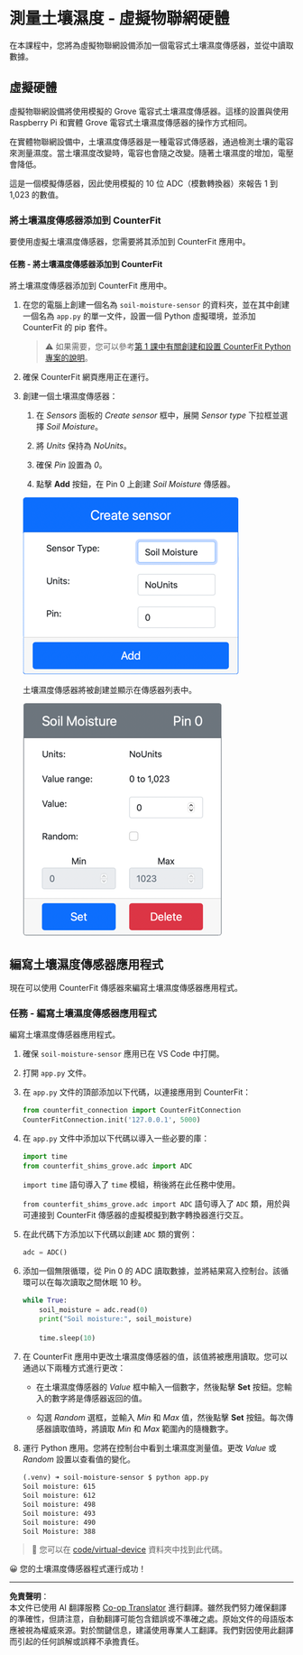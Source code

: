 <!--
CO_OP_TRANSLATOR_METADATA:
{
  "original_hash": "2bf65f162bcebd35fbcba5fd245afac4",
  "translation_date": "2025-08-26T22:52:07+00:00",
  "source_file": "2-farm/lessons/2-detect-soil-moisture/virtual-device-soil-moisture.md",
  "language_code": "mo"
}
-->
# 測量土壤濕度 - 虛擬物聯網硬體

在本課程中，您將為虛擬物聯網設備添加一個電容式土壤濕度傳感器，並從中讀取數據。

## 虛擬硬體

虛擬物聯網設備將使用模擬的 Grove 電容式土壤濕度傳感器。這樣的設置與使用 Raspberry Pi 和實體 Grove 電容式土壤濕度傳感器的操作方式相同。

在實體物聯網設備中，土壤濕度傳感器是一種電容式傳感器，通過檢測土壤的電容來測量濕度。當土壤濕度改變時，電容也會隨之改變。隨著土壤濕度的增加，電壓會降低。

這是一個模擬傳感器，因此使用模擬的 10 位 ADC（模數轉換器）來報告 1 到 1,023 的數值。

### 將土壤濕度傳感器添加到 CounterFit

要使用虛擬土壤濕度傳感器，您需要將其添加到 CounterFit 應用中。

#### 任務 - 將土壤濕度傳感器添加到 CounterFit

將土壤濕度傳感器添加到 CounterFit 應用中。

1. 在您的電腦上創建一個名為 `soil-moisture-sensor` 的資料夾，並在其中創建一個名為 `app.py` 的單一文件，設置一個 Python 虛擬環境，並添加 CounterFit 的 pip 套件。

    > ⚠️ 如果需要，您可以參考[第 1 課中有關創建和設置 CounterFit Python 專案的說明](../../../1-getting-started/lessons/1-introduction-to-iot/virtual-device.md)。

1. 確保 CounterFit 網頁應用正在運行。

1. 創建一個土壤濕度傳感器：

    1. 在 *Sensors* 面板的 *Create sensor* 框中，展開 *Sensor type* 下拉框並選擇 *Soil Moisture*。

    1. 將 *Units* 保持為 *NoUnits*。

    1. 確保 *Pin* 設置為 *0*。

    1. 點擊 **Add** 按鈕，在 Pin 0 上創建 *Soil Moisture* 傳感器。

    ![土壤濕度傳感器設置](../../../../../translated_images/counterfit-create-soil-moisture-sensor.35266135a5e0ae68b29a684d7db0d2933a8098b2307d197f7c71577b724603aa.mo.png)

    土壤濕度傳感器將被創建並顯示在傳感器列表中。

    ![已創建的土壤濕度傳感器](../../../../../translated_images/counterfit-soil-moisture-sensor.81742b2de0e9de60a3b3b9a2ff8ecc686d428eb6d71820f27a693be26e5aceee.mo.png)

## 編寫土壤濕度傳感器應用程式

現在可以使用 CounterFit 傳感器來編寫土壤濕度傳感器應用程式。

### 任務 - 編寫土壤濕度傳感器應用程式

編寫土壤濕度傳感器應用程式。

1. 確保 `soil-moisture-sensor` 應用已在 VS Code 中打開。

1. 打開 `app.py` 文件。

1. 在 `app.py` 文件的頂部添加以下代碼，以連接應用到 CounterFit：

    ```python
    from counterfit_connection import CounterFitConnection
    CounterFitConnection.init('127.0.0.1', 5000)
    ```

1. 在 `app.py` 文件中添加以下代碼以導入一些必要的庫：

    ```python
    import time
    from counterfit_shims_grove.adc import ADC
    ```

    `import time` 語句導入了 `time` 模組，稍後將在此任務中使用。

    `from counterfit_shims_grove.adc import ADC` 語句導入了 `ADC` 類，用於與可連接到 CounterFit 傳感器的虛擬模擬到數字轉換器進行交互。

1. 在此代碼下方添加以下代碼以創建 `ADC` 類的實例：

    ```python
    adc = ADC()
    ```

1. 添加一個無限循環，從 Pin 0 的 ADC 讀取數據，並將結果寫入控制台。該循環可以在每次讀取之間休眠 10 秒。

    ```python
    while True:
        soil_moisture = adc.read(0)
        print("Soil moisture:", soil_moisture)
    
        time.sleep(10)
    ```

1. 在 CounterFit 應用中更改土壤濕度傳感器的值，該值將被應用讀取。您可以通過以下兩種方式進行更改：

    * 在土壤濕度傳感器的 *Value* 框中輸入一個數字，然後點擊 **Set** 按鈕。您輸入的數字將是傳感器返回的值。

    * 勾選 *Random* 選框，並輸入 *Min* 和 *Max* 值，然後點擊 **Set** 按鈕。每次傳感器讀取值時，將讀取 *Min* 和 *Max* 範圍內的隨機數字。

1. 運行 Python 應用。您將在控制台中看到土壤濕度測量值。更改 *Value* 或 *Random* 設置以查看值的變化。

    ```output
    (.venv) ➜ soil-moisture-sensor $ python app.py 
    Soil moisture: 615
    Soil moisture: 612
    Soil moisture: 498
    Soil moisture: 493
    Soil moisture: 490
    Soil Moisture: 388
    ```

> 💁 您可以在 [code/virtual-device](../../../../../2-farm/lessons/2-detect-soil-moisture/code/virtual-device) 資料夾中找到此代碼。

😀 您的土壤濕度傳感器程式運行成功！

---

**免責聲明**：  
本文件已使用 AI 翻譯服務 [Co-op Translator](https://github.com/Azure/co-op-translator) 進行翻譯。雖然我們努力確保翻譯的準確性，但請注意，自動翻譯可能包含錯誤或不準確之處。原始文件的母語版本應被視為權威來源。對於關鍵信息，建議使用專業人工翻譯。我們對因使用此翻譯而引起的任何誤解或誤釋不承擔責任。